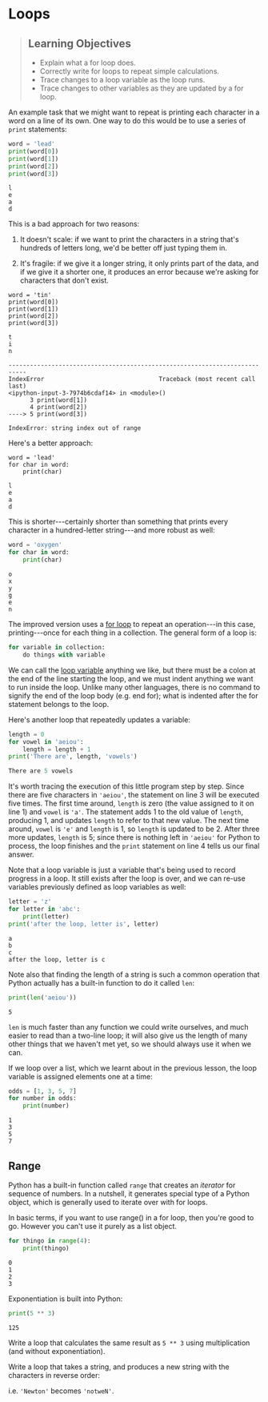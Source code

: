 # Loops

> ## Learning Objectives
>
> *   Explain what a for loop does.
> *   Correctly write for loops to repeat simple calculations.
> *   Trace changes to a loop variable as the loop runs.
> *   Trace changes to other variables as they are updated by a for loop.

An example task that we might want to repeat is printing each character in a
word on a line of its own. One way to do this would be to use a series of `print` statements:

```python
word = 'lead'
print(word[0])
print(word[1])
print(word[2])
print(word[3])
```

```
l
e
a
d
```

This is a bad approach for two reasons:

1.  It doesn't scale:
    if we want to print the characters in a string that's hundreds of letters long,
    we'd be better off just typing them in.

1.  It's fragile:
    if we give it a longer string,
    it only prints part of the data,
    and if we give it a shorter one,
    it produces an error because we're asking for characters that don't exist.

```
word = 'tin'
print(word[0])
print(word[1])
print(word[2])
print(word[3])
```
```
t
i
n
```
```
---------------------------------------------------------------------------
IndexError                                Traceback (most recent call last)
<ipython-input-3-7974b6cdaf14> in <module>()
      3 print(word[1])
      4 print(word[2])
----> 5 print(word[3])

IndexError: string index out of range
```


Here's a better approach:

```
word = 'lead'
for char in word:
    print(char)
```

```
l
e
a
d
```

This is shorter---certainly shorter than something that prints every character in a hundred-letter string---and
more robust as well:

```python
word = 'oxygen'
for char in word:
    print(char)
```

```
o
x
y
g
e
n
```

The improved version uses a [for loop](reference.html#for-loop)
to repeat an operation---in this case, printing---once for each thing in a collection.
The general form of a loop is:

```python
for variable in collection:
    do things with variable
```

We can call the [loop variable](reference.html#loop-variable) anything we like,
but there must be a colon at the end of the line starting the loop,
and we must indent anything we want to run inside the loop. Unlike many other languages, there is no
command to signify the end of the loop body (e.g. end for); what is indented after the for statement belongs to the loop.

Here's another loop that repeatedly updates a variable:

```python
length = 0
for vowel in 'aeiou':
    length = length + 1
print('There are', length, 'vowels')
````

```python
There are 5 vowels
```

It's worth tracing the execution of this little program step by step.
Since there are five characters in `'aeiou'`,
the statement on line 3 will be executed five times.
The first time around,
`length` is zero (the value assigned to it on line 1)
and `vowel` is `'a'`.
The statement adds 1 to the old value of `length`,
producing 1,
and updates `length` to refer to that new value.
The next time around,
`vowel` is `'e'` and `length` is 1,
so `length` is updated to be 2.
After three more updates,
`length` is 5;
since there is nothing left in `'aeiou'` for Python to process,
the loop finishes
and the `print` statement on line 4 tells us our final answer.

Note that a loop variable is just a variable that's being used to record progress in a loop.
It still exists after the loop is over,
and we can re-use variables previously defined as loop variables as well:

```python
letter = 'z'
for letter in 'abc':
    print(letter)
print('after the loop, letter is', letter)
```

```
a
b
c
after the loop, letter is c
```

Note also that finding the length of a string is such a common operation
that Python actually has a built-in function to do it called `len`:

```python
print(len('aeiou'))
```

```
5
```

`len` is much faster than any function we could write ourselves,
and much easier to read than a two-line loop;
it will also give us the length of many other things that we haven't met yet,
so we should always use it when we can.

If we loop over a list, which we learnt about in the previous lesson, the loop variable is assigned elements one at a time:

```python
odds = [1, 3, 5, 7]
for number in odds:
    print(number)
```
```
1
3
5
7
```

## Range

Python has a built-in function called `range` that creates an _iterator_ for sequence of numbers. In a nutshell, it generates special type of a Python object, which is generally used to iterate over with for loops. 


In basic terms, if you want to use range() in a for loop, then you're good to go. However you can't use it purely as a list object.

```python
for thingo in range(4):
    print(thingo)
```

```
0
1
2
3
```

<!--sec data-title="Computing powers with loops" data-id="challenge1" data-show=true ces-->

Exponentiation is built into Python:

```python
print(5 ** 3)
```

```
125
```

Write a loop that calculates the same result as `5 ** 3` using multiplication (and without exponentiation).

<!--endsec-->

<!--sec data-title="Reverse a string" data-id="challenge2" data-show=true ces-->

Write a loop that takes a string, and produces a new string with the characters in reverse order:

i.e. `'Newton'` becomes `'notweN'`.

<!--endsec-->
